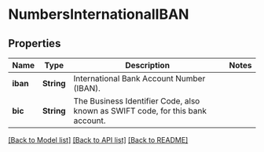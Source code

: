 # NumbersInternationalIBAN

## Properties
Name | Type | Description | Notes
------------ | ------------- | ------------- | -------------
**iban** | **String** | International Bank Account Number (IBAN). | 
**bic** | **String** | The Business Identifier Code, also known as SWIFT code, for this bank account. | 

[[Back to Model list]](../README.md#documentation-for-models) [[Back to API list]](../README.md#documentation-for-api-endpoints) [[Back to README]](../README.md)


